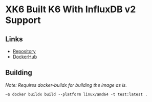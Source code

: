 # XK6 Built K6 With InfluxDB v2 Support

## Links

- [Repository](https://github.com/cweidner3/k6-influx-dkr)
- [DockerHub](https://hub.docker.com/r/cweidner3/k6-influx-dkr)

## Building

_Note: Requires docker-buildx for building the image as is._

```
~$ docker buildx build --platform linux/amd64 -t test:latest .
```
